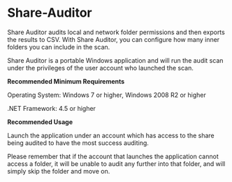 # Share-Auditor
Share Auditor audits local and network folder permissions and then exports the results to CSV. With Share Auditor, you can configure how many inner folders you can include in the scan. 

Share Auditor is a portable Windows application and will run the audit scan under the privileges of the user account who launched the scan. 


**Recommended Minimum Requirements**

Operating System: Windows 7 or higher, Windows 2008 R2 or higher

.NET Framework: 4.5 or higher

**Recommended Usage**

Launch the application under an account which has access to the share being audited to have the most success auditing.

Please remember that if the account that launches the application cannot access a folder, it will be unable to audit any further into that folder, and will simply skip the folder and move on. 


